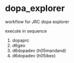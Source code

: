 # dopa_explorer
workflow for JRC dopa explorer


execute in sequence

1.  dopaprc
2.  d6geo
3.  d6dopadev (h05mandand)
4.  d6dopadev (h05ibex)

